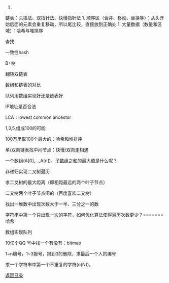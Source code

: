 1. 
链表：头插法、双指针法、快慢指针法
1. 
顺序区（合并、移动、替换等）：从头开始后面的元素会重复移动，所以尾比较，直接放到正确处
1. 
大量数据（数量和区域）：哈希与堆排序



查找

一致性hash

B+树

翻转双链表

数组和链表的对比

队列用数组实现好还是链表好

IP地址是否合法

LCA：lowest common ancestor

1,3,5,组成100的可能

100万里取100个最大的：哈希和堆排序

单/双向链表找中间节点：快慢/双向走相遇

一个数组(A[0],...,A[n])，[子数组之和](http://www.cnblogs.com/bourbon/archive/2011/08/23/2151044.html)的最大值是什么呢？

非递归实现二叉树遍历

求二叉树的最大距离（即相距最远的两个叶子节点）

二叉树两个叶子节点间的（百度喜欢二叉树）

找出一堆数中出现次数大于一半、三分之一的数

字符串中第一个只出现一次的字符，如何优化算法使得遍历次数更少？=======哈希

数组实现队列

10亿个QQ 号中找一个有没有：bitmap

1~n编号，1~3报号，报到3的删除，求最后一个人的编号

求一个字符串中第一个不重复的字符(o(N))。

[返回目录](README.md)